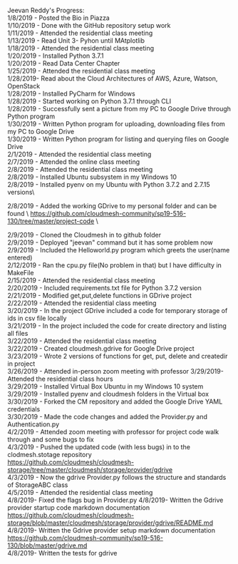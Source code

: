 Jeevan Reddy's Progress: \
1/8/2019 - Posted the Bio in Piazza\
1/10/2019 - Done with the GitHub repository setup work \
1/11/2019 - Attended the residential class meeting \
1/13/2019 - Read Unit 3- Pyhon until MAtplotlib \
1/18/2019 - Attended the residential class meeting \
1/20/2019 - Installed Python 3.7.1 \
1/20/2019 - Read Data Center Chapter \
1/25/2019 - Attended the residential class meeting \
1/28/2019- Read about the Cloud Architectures of AWS, Azure, Watson, OpenStack \
1/28/2019 - Installed PyCharm for Windows \
1/28/2019 - Started working on Python 3.7.1 through CLI \
1/28/2019 - Successfully sent a picture from my PC to Google Drive through Python program \
1/30/2019 - Written Python program for uploading, downloading files from my PC to Google Drive \
1/30/2019 - Written Python program for listing and querying files on Google Drive \
2/1/2019 - Attended the residential class meeting \
2/7/2019 - Attended the online class meeting \
2/8/2019 - Attended the residential class meeting \
2/8/2019 - Installed Ubuntu subsystem in my Windows 10 \
2/8/2019 - Installed pyenv on my Ubuntu with Python 3.7.2 and 2.7.15 versions\

2/8/2019 - Added the working GDrive to my personal folder and can be found \ 
           https://github.com/cloudmesh-community/sp19-516-130/tree/master/project-code  \
           
2/9/2019 - Cloned the Cloudmesh in to github folder \
2/9/2019 - Deployed "jeevan" command but it has some problem now\
2/9/2019 - Included the Helloworld.py program which greets the user(name entered) \
2/12/2019 - Ran the cpu.py file(No problem in that) but I have difficulty in MakeFile \
2/15/2019 - Attended the residential class meeting \
2/20/2019 - Included requirements.txt file for Python 3.7.2 version \
2/21/2019 - Modified get,put,delete functions in GDrive project \
2/22/2019 - Attended the residential class meeting \
3/20/2019 - In the project GDrive included a code for temporary storage of ids in csv file locally \
3/21/2019 - In the project included the code for create directory and listing all files \
3/22/2019 - Attended the residential class meeting \
3/22/2019 - Created  cloudmesh.gdrive for Google Drive project \
3/23/2019 - Wrote 2 versions of functions for get, put, delete and createdir in project \
3/26/2019 - Attended in-person zoom meeting with professor 
3/29/2019- Attended the residential class hours \
3/29/2019 - Installed Virtual Box Ubuntu in my Windows 10 system \
3/29/2019 - Installed pyenv and cloudmesh folders in the Virtual box \
3/30/2019 - Forked the CM repository and added the Google Drive YAML credentials \
3/30/2019 - Made the code changes and added the Provider.py and Authentication.py \
4/2/2019 - Attended zoom meeting with professor for project code walk through and some bugs to fix \
4/3/2019 - Pushed the updated code (with less bugs) in to the clodmesh.stotage repository \
           https://github.com/cloudmesh/cloudmesh-storage/tree/master/cloudmesh/storage/provider/gdrive  \
4/3/2019 - Now the gdrive Provider.py follows the structure and standards of StorageABC class \
4/5/2019 - Attended the residential class meeting \
4/8/2019- Fixed the flags bug in Provider.py
4/8/2019- Written the Gdrive provider startup code markdown documentation \
           https://github.com/cloudmesh/cloudmesh-storage/blob/master/cloudmesh/storage/provider/gdrive/README.md \
4/8/2019- Written the Gdrive provider setup markdown documentation \
           https://github.com/cloudmesh-community/sp19-516-130/blob/master/gdrive.md \
4/8/2019- Written the tests for gdrive 
           


